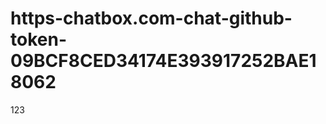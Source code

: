https-chatbox.com-chat-github-token-09BCF8CED34174E393917252BAE18062
====================================================================

123
